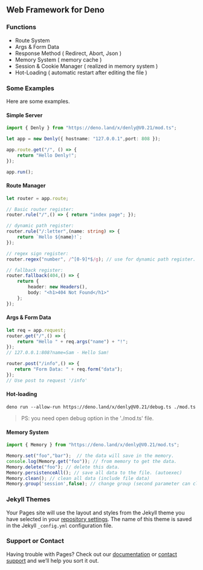 ## Web Framework for Deno

### Functions

* Route System
* Args & Form Data
* Response Method ( Redirect, Abort, Json )
* Memory System ( memory cache )
* Session & Cookie Manager ( realized in memory system )
* Hot-Loading ( automatic restart after editing the file )

### Some Examples

Here are some examples.

#### Simple Server

```typescript
import { Denly } from "https://deno.land/x/denly@V0.21/mod.ts";

let app = new Denly({ hostname: "127.0.0.1",port: 808 });

app.route.get("/", () => {
    return "Hello Denly!";
});

app.run();
```

#### Route Manager

```typescript
let router = app.route;

// Basic router register:
router.rule("/",() => { return "index page"; });

// dynamic path register:
router.rule("/:letter",(name: string) => {
    return `Hello ${name}!`;
});

// regex sign register:
router.regex("number", /^[0-9]*$/g); // use for dynamic path register.

// fallback register:
router.fallback(404,() => {
    return {
        header: new Headers(),
        body: "<h1>404 Not Found</h1>"
    };
});
```

#### Args & Form Data

```typescript
let req = app.request;
router.get("/",() => {
    return "Hello " + req.args("name") + "!";
});
// 127.0.0.1:808?name=Sam - Hello Sam!

router.post("/info",() => {
   return "Form Data: " + req.form("data"); 
});
// Use post to request '/info'
```

#### Hot-loading

```shell
deno run --allow-run https://deno.land/x/denly@V0.21/debug.ts ./mod.ts
```

> PS: you need open debug option in the './mod.ts' file.

#### Memory System

```typescript
import { Memory } from "https://deno.land/x/denly@V0.21/mod.ts";

Memory.set("foo","bar");  // the data will save in the memory.
console.log(Memory.get("foo")); // from memory to get the data.
Memory.delete("foo"); // delete this data.
Memory.persistenceAll(); // save all data to the file. (autoexec)
Memory.clean(); // clean all data (include file data)
Memory.group('session',false); // change group (second parameter can close file-cahce)
```



### Jekyll Themes

Your Pages site will use the layout and styles from the Jekyll theme you have selected in your [repository settings](https://github.com/mrxiaozhuox/Denly/settings/pages). The name of this theme is saved in the Jekyll `_config.yml` configuration file.

### Support or Contact

Having trouble with Pages? Check out our [documentation](https://docs.github.com/categories/github-pages-basics/) or [contact support](https://support.github.com/contact) and we’ll help you sort it out.
